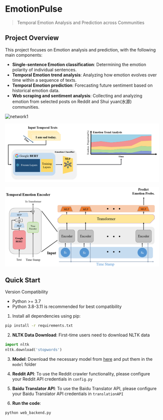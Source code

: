 # EmotionPulse

> Temporal Emotion Analysis and Prediction across Communities

## Project Overview
This project focuses on Emotion analysis and prediction, with the following main components:
- **Single-sentence Emotion classification**: Determining the emotion polarity of individual sentences.
- **Temporal Emotion trend analysis**: Analyzing how emotion evolves over time within a sequence of texts.
- **Temporal Emotion prediction**: Forecasting future sentiment based on historical emotion data.
- **Web scraping and sentiment analysis**: Collecting and analyzing emotion from selected posts on Reddit and Shui yuan(水源) communities.

![network1](EmotionPulse/img/network1.png)

![network2](img\network2.png)

![network3](img\network3.png)


## Quick Start
Version Compatibility

- Python >= 3.7
- Python 3.8-3.11 is recommended for best compatibility 

1. Install all dependencies using pip:
```bash
pip install -r requirements.txt
```

2. **NLTK Data Download**: First-time users need to download NLTK data
```python
import nltk
nltk.download('stopwords')
```

3. **Model**: Download the necessary model from [here](https://pan.sjtu.edu.cn/web/share/18801724bfc11ef663aa64ac61102485) and put them in the `model` folder

4. **Reddit API**: To use the Reddit crawler functionality, please configure your Reddit API credentials in `config.py`

5. **Baidu Translator API**: To use the Baidu Translator API, please configure your Baidu Translator API credentials in `translationAPI`

6. **Run the code**:
```bash
python web_backend.py
```



